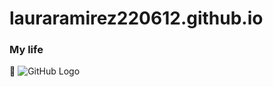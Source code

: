# lauraramirez220612.github.io

### My life
:smiling_face_with_three_hearts:
![GitHub Logo](https://assets.pokemon.com/assets/cms2/img/misc/countries/be/country_detail_pokemon.png)
